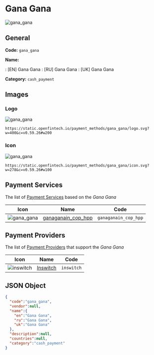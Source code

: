 
# Gana Gana 
![gana_gana](https://static.openfintech.io/payment_methods/gana_gana/logo.svg?w=400&c=v0.59.26#w200)  

## General 
**Code:** `gana_gana` 
 
**Name:** 
 
:	[EN] Gana Gana 
:	[RU] Gana Gana 
:	[UK] Gana Gana 
 
**Category:** `cash_payment` 
 

## Images 

### Logo 
![gana_gana](https://static.openfintech.io/payment_methods/gana_gana/logo.svg?w=400&c=v0.59.26#w200)  

```
https://static.openfintech.io/payment_methods/gana_gana/logo.svg?w=400&c=v0.59.26#w200
```  

### Icon 
![gana_gana](https://static.openfintech.io/payment_methods/gana_gana/icon.svg?w=278&c=v0.59.26#w100)  

```
https://static.openfintech.io/payment_methods/gana_gana/icon.svg?w=278&c=v0.59.26#w100
```  

## Payment Services 
 
The list of [Payment Services](/payment-services/) based on the _Gana Gana_ 

|Icon|Name|Code| 
|:---:|:---:|:---:| 
|![gana_gana](https://static.openfintech.io/payment_methods/gana_gana/icon.svg?w=278&c=v0.59.26#w100) |[ganaganain_cop_hpp](/payment-services/ganaganain_cop_hpp/)|`ganaganain_cop_hpp`| 
 

## Payment Providers 
 
The list of [Payment Providers](/payment-providers/) that support the _Gana Gana_ 

|Icon|Name|Code| 
|:---:|:---:|:---:| 
|![inswitch](https://static.openfintech.io/payment_providers/inswitch/icon.png?w=278&c=v0.59.26#w100) |[Inswitch](/payment-providers/inswitch/)|`inswitch`| 
 

## JSON Object 

```json
{
  "code":"gana_gana",
  "vendor":null,
  "name":{
    "en":"Gana Gana",
    "ru":"Gana Gana",
    "uk":"Gana Gana"
  },
  "description":null,
  "countries":null,
  "category":"cash_payment"
}
```  
